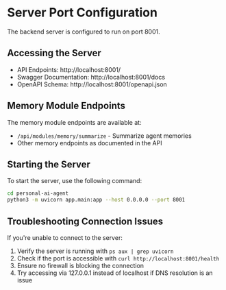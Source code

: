 # Server Port Configuration

The backend server is configured to run on port 8001.

## Accessing the Server

- API Endpoints: http://localhost:8001/
- Swagger Documentation: http://localhost:8001/docs
- OpenAPI Schema: http://localhost:8001/openapi.json

## Memory Module Endpoints

The memory module endpoints are available at:

- `/api/modules/memory/summarize` - Summarize agent memories
- Other memory endpoints as documented in the API

## Starting the Server

To start the server, use the following command:

```bash
cd personal-ai-agent
python3 -m uvicorn app.main:app --host 0.0.0.0 --port 8001
```

## Troubleshooting Connection Issues

If you're unable to connect to the server:

1. Verify the server is running with `ps aux | grep uvicorn`
2. Check if the port is accessible with `curl http://localhost:8001/health`
3. Ensure no firewall is blocking the connection
4. Try accessing via 127.0.0.1 instead of localhost if DNS resolution is an issue
